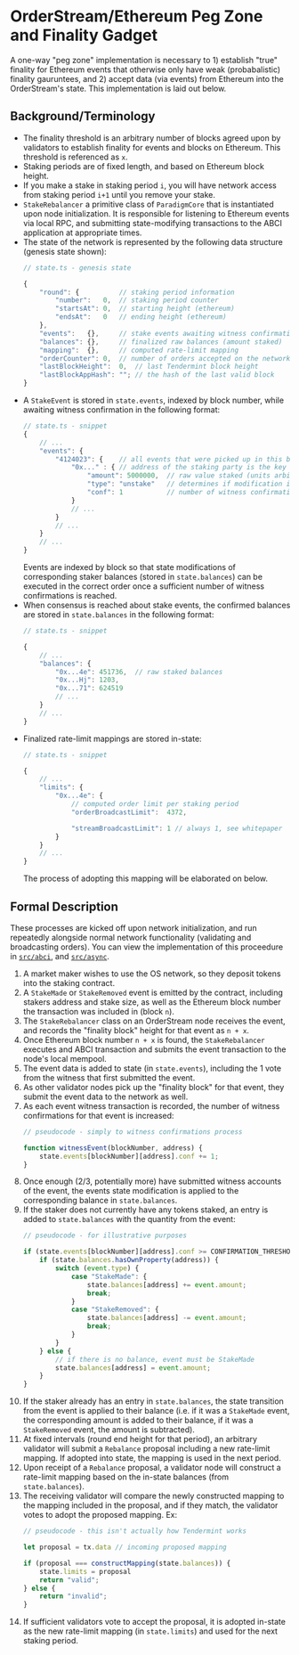 # OrderStream/Ethereum Peg Zone and Finality Gadget
A one-way "peg zone" implementation is necessary to 1) establish "true" finality for Ethereum events that otherwise only have weak (probabalistic) finality gauruntees, and 2) accept data (via events) from Ethereum into the OrderStream's state. This implementation is laid out below.

## Background/Terminology
- The finality threshold is an arbitrary number of blocks agreed upon by validators to establish finality for events and blocks on Ethereum. This threshold is referenced as `x`.
- Staking periods are of fixed length, and based on Ethereum block height.
- If you make a stake in staking period `i`, you will have network access from staking period `i+1` until you remove your stake.
- `StakeRebalancer` a primitive class of `ParadigmCore` that is instantiated upon node initialization. It is responsible for listening to Ethereum events via local RPC, and submitting state-modifying transactions to the ABCI application at appropriate times.
- The state of the network is represented by the following data structure (genesis state shown):
    ```js
    // state.ts - genesis state

    {
        "round": {          // staking period information
            "number":   0,  // staking period counter
            "startsAt": 0,  // starting height (ethereum)
            "endsAt":   0   // ending height (ethereum)
        },
        "events":   {},     // stake events awaiting witness confirmation
        "balances": {},     // finalized raw balances (amount staked)
        "mapping":  {},     // computed rate-limit mapping
        "orderCounter": 0,  // number of orders accepted on the network
        "lastBlockHeight":  0,  // last Tendermint block height
        "lastBlockAppHash": ""; // the hash of the last valid block
    }
    ```
- A `StakeEvent` is stored in `state.events`, indexed by block number, while awaiting witness confirmation in the following format:
    ```js
    // state.ts - snippet
    {
        // ...
        "events": {
            "4124023": {    // all events that were picked up in this block
                "0x..." : { // address of the staking party is the key
                    "amount": 5000000,  // raw value staked (units arbitrary)
                    "type": "unstake"   // determines if modification is + or -
                    "conf": 1           // number of witness confirmations
                }
                // ...
            }
            // ...
        }
        // ...
    }
    ```
    Events are indexed by block so that state modifications of corresponding staker balances (stored in `state.balances`) can be executed in the correct order once a sufficient number of witness confirmations is reached.
- When consensus is reached about stake events, the confirmed balances are stored in `state.balances` in the following format:
    ```js
    // state.ts - snippet

    {
        // ...
        "balances": {
            "0x...4e": 451736,  // raw staked balances
            "0x...Hj": 1203,
            "0x...71": 624519
            // ...
        }
        // ...
    }
    ```
- Finalized rate-limit mappings are stored in-state:
    ```js
    // state.ts - snippet

    {
        // ...
        "limits": {
            "0x...4e": {
                // computed order limit per staking period
                "orderBroadcastLimit":  4372,

                "streamBroadcastLimit": 1 // always 1, see whitepaper
            }
        }
        // ...
    }
    ```
    The process of adopting this mapping will be elaborated on below.

## Formal Description
These processes are kicked off upon network initialization, and run repeatedly alongside normal network functionality (validating and broadcasting orders). You can view the implementation of this proceedure in [`src/abci`](../src/abci), and [`src/async`](../src/async).
1. A market maker wishes to use the OS network, so they deposit tokens into the staking contract.
2. A `StakeMade` or `StakeRemoved` event is emitted by the contract, including stakers address and stake size, as well as the Ethereum block number the transaction was included in (block `n`).
3. The `StakeRebalancer` class on an OrderStream node receives the event, and records the "finality block" height for that event as `n + x`.
4. Once Ethereum block number `n + x` is found, the `StakeRebalancer` executes and ABCI transaction and submits the event transaction to the node's local mempool.
5. The event data is added to state (in `state.events`), including the 1 vote from the witness that first submitted the event.
6. As other validator nodes pick up the "finality block" for that event, they submit the event data to the network as well.
7. As each event witness transaction is recorded, the number of witness confirmations for that event is increased:
    ```js
    // pseudocode - simply to witness confirmations process

    function witnessEvent(blockNumber, address) {
        state.events[blockNumber][address].conf += 1;
    }
    ```
8. Once enough (2/3, potentially more) have submitted witness accounts of the event, the events state modification is applied to the corresponding balance in `state.balances`.
9. If the staker does not currently have any tokens staked, an entry is added to `state.balances` with the quantity from the event:
    ```js
    // pseudocode - for illustrative purposes

    if (state.events[blockNumber][address].conf >= CONFIRMATION_THRESHOLD) {
        if (state.balances.hasOwnProperty(address)) {
            switch (event.type) {
                case "StakeMade": {
                    state.balances[address] += event.amount;
                    break;
                }
                case "StakeRemoved": {
                    state.balances[address] -= event.amount;
                    break;
                }
            }
        } else {
            // if there is no balance, event must be StakeMade
            state.balances[address] = event.amount;
        }
    }
    ```
10. If the staker already has an entry in `state.balances`, the state transition from the event is applied to their balance (i.e. if it was a `StakeMade` event, the corresponding amount is added to their balance, if it was a `StakeRemoved` event, the amount is subtracted).
11. At fixed intervals (round end height for that period), an arbitrary validator will submit a `Rebalance` proposal including a new rate-limit mapping. If adopted into state, the mapping is used in the next period. 
12. Upon receipt of a `Rebalance` proposal, a validator node will construct a rate-limit mapping based on the in-state balances (from `state.balances`).
13. The receiving validator will compare the newly constructed mapping to the mapping included in the proposal, and if they match, the validator votes to adopt the proposed mapping. Ex:
    ```js
    // pseudocode - this isn't actually how Tendermint works

    let proposal = tx.data // incoming proposed mapping

    if (proposal === constructMapping(state.balances)) {
        state.limits = proposal
        return "valid";
    } else {
        return "invalid";
    }
    ```
14. If sufficient validators vote to accept the proposal, it is adopted in-state as the new rate-limit mapping (in `state.limits`) and used for the next staking period. 
